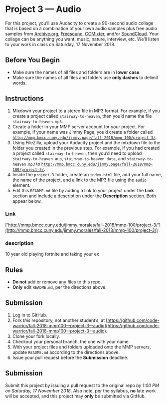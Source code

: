 # Project 3 — Audio
For this project, you’ll use Audacity to create a 90-second audio collage that is based on a combination of your own audio samples plus free audio samples from [Archive.org](https://archive.org/details/audio), [Freesound](https://freesound.org), [CCMixter](http://ccmixter.org), and/or [SoundCloud](https://soundcloud.com/search/sounds?filter.license=to_modify_commercially). Your collage can be anything you want: music, nature, interview, etc. We’ll listen to your work in class on Saturday, 17 November 2018.

## Before You Begin
* Make sure the names of all files and folders are in **lower case**.  
* Make sure the names of all files and folders use **only dashes** to delimit words.  

## Instructions
1. Mixdown your project to a stereo file in MP3 format. For example, if you create a project called `stairway-to-heaven`, then you’d name the file `stairway-to-heaven.mp3`.
2. Create a folder in your MMP server account for your project. For example, if your name was Jimmy Page, you’d create a folder called [`http://mmp.bmcc.cuny.edu/jimmy.page/fall-2018/mmp-100/project-3/`](http://mmp.bmcc.cuny.edu/jimmy.page/fall-2018/mmp-100/project-3/).
3. Using FileZilla, upload your Audacity project and the mixdown file to the folder you created in the previous step. For example, if you had created a project called `stairway-to-heaven`, then you’d need to upload `stairway-to-heaven.aup`, `stairway-to-heaven_data`, and `stairway-to-heaven.mp3` to [`http://mmp.bmcc.cuny.edu/jimmy.page/fall-2018/mmp-100/project-3/`](http://mmp.bmcc.cuny.edu/jimmy.page/fall-2018/mmp-100/project-3/).
4. Inside the `project-3` folder, create an `index.html` file, add your full name, the name of the project, and a link to the MP3 file using the `audio` element.
5. Edit this `README.md` file by adding a link to your project under the **Link** section and include a description under the **Description** section. Both appear below.

### Link
['http://mmp.bmcc.cuny.edu/jimmy.morales/fall-2018/mmp-100/project-3/'](http://mmp.bmcc.cuny.edu/jimmy.morales/fall-2018/mmp-100/project-3/)

### description
10 year old playing fortnite and taking your ex

## Rules
* **Do not** add or remove any files to this repo.
* **Only** edit `README.md`, per the directions above.

## Submission
1. Log in to GitHub.
2. Fork *this* repository, not another student’s, at [https://github.com/code-warrior/fall-2018-mmp100--project-3--audio](https://github.com/code-warrior/fall-2018-mmp100--project-3--audio).
3. Clone your fork locally.
4. Checkout your personal branch, the one with your name.
5. With your project files and folders uploaded onto the MMP servers, update `README.md` according to the directions above.
6. Issue your pull request before the **Submission** deadline.

## Submission
Submit this project by issuing a pull request to the original repo *by 1:00 PM on Saturday, 17 November 2018*. Also note, per the syllabus, **no** late work will be accepted, and this project may **only** be submitted via GitHub.

